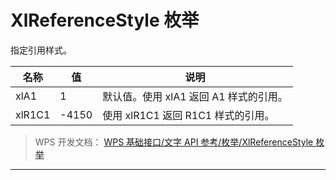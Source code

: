 # XlReferenceStyle 枚举

指定引用样式。

| 名称   | 值    | 说明                                   |
|--------|-------|----------------------------------------|
| xlA1   | 1     | 默认值。使用 xlA1 返回 A1 样式的引用。 |
| xlR1C1 | -4150 | 使用 xlR1C1 返回 R1C1 样式的引用。     |

> WPS 开发文档： [WPS 基础接口/文字 API 参考/枚举/XlReferenceStyle 枚举](https://qn.cache.wpscdn.cn/encs/doc/office_v19/topics/WPS%20%E5%9F%BA%E7%A1%80%E6%8E%A5%E5%8F%A3/%E6%96%87%E5%AD%97%20API%20%E5%8F%82%E8%80%83/%E6%9E%9A%E4%B8%BE/XlReferenceStyle%20%E6%9E%9A%E4%B8%BE.html)

------------------------------------------------------------------------
